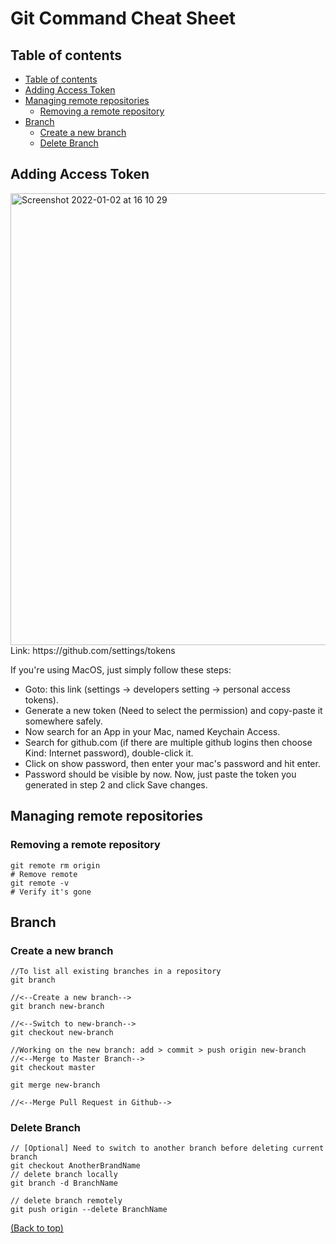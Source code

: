 # Git Command Cheat Sheet
## Table of contents

- [Table of contents](#table-of-contents)
- [Adding Access Token](#adding-access-token)
- [Managing remote repositories](managing-remote-repositories)
  - [Removing a remote repository](#removing-a-remote-repository) 
- [Branch](#branch)
  - [Create a new branch](#create-a-new-branch)
  - [Delete Branch](#delete-branch)

## Adding Access Token
<img width="723" alt="Screenshot 2022-01-02 at 16 10 29" src="https://user-images.githubusercontent.com/64508435/147871336-273983a6-e74f-4acf-a227-40a0540bb280.png">
Link: https://github.com/settings/tokens 

If you're using MacOS, just simply follow these steps:

- Goto: this link (settings -> developers setting -> personal access tokens).
- Generate a new token (Need to select the permission) and copy-paste it somewhere safely.
- Now search for an App in your Mac, named Keychain Access.
- Search for github.com (if there are multiple github logins then choose Kind: Internet password), double-click it.
- Click on show password, then enter your mac's password and hit enter.
- Password should be visible by now. Now, just paste the token you generated in step 2 and click Save changes.
## Managing remote repositories
### Removing a remote repository
```git
git remote rm origin
# Remove remote
git remote -v
# Verify it's gone
```

## Branch
### Create a new branch

```git
//To list all existing branches in a repository
git branch

//<--Create a new branch-->
git branch new-branch

//<--Switch to new-branch-->
git checkout new-branch

//Working on the new branch: add > commit > push origin new-branch
//<--Merge to Master Branch-->
git checkout master

git merge new-branch

//<--Merge Pull Request in Github-->
```
### Delete Branch
```Git
// [Optional] Need to switch to another branch before deleting current branch
git checkout AnotherBrandName
// delete branch locally
git branch -d BranchName

// delete branch remotely
git push origin --delete BranchName
```

[(Back to top)](#table-of-contents)
